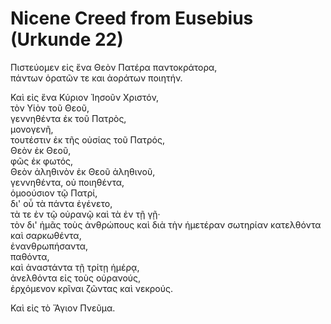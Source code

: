 # Nicene Creed from Eusebius (Urkunde 22)

Πιστεύομεν εἰς ἕνα Θεὸν Πατέρα παντοκράτορα,  
πάντων ὁρατῶν τε και ἀοράτων ποιητήν.

Καὶ εἰς ἕνα Κύριον Ἰησοῦν Χριστόν,  
τὸν Υἱὸν τοῦ Θεοῦ,  
γεννηθέντα ἐκ τοῦ Πατρὸς,  
μονογενῆ,  
τουτέστιν ἐκ τῆς οὐσίας τοῦ Πατρός,  
Θεὸν ἐκ Θεοῦ,  
φῶς ἐκ φωτός,  
Θεὸν ἀληθινὸν ἐκ Θεοῦ ἀληθινοῦ,  
γεννηθέντα, οὐ ποιηθέντα,  
ὁμοούσιον τῷ Πατρί,  
δι' οὗ τὰ πάντα ἐγένετο,  
τὰ τε ἐν τῷ οὐρανῷ καὶ τὰ ἐν τῇ γῇ·  
τὸν δι' ἡμᾶς τοὺς ἀνθρώπους καὶ διὰ τὴν ἡμετέραν σωτηρίαν κατελθόντα καὶ σαρκωθέντα,  
ἐνανθρωπήσαντα,  
παθόντα,  
καὶ ἀναστάντα τῇ τρίτῃ ἡμέρᾳ,  
ἀνελθόντα εἰς τοὺς οὐρανούς,  
ἐρχόμενον κρῖναι ζῶντας καὶ νεκρούς.  

Καὶ εἰς τὸ Ἅγιον Πνεῦμα.
